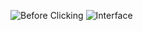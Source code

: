 ![Before Clicking](https://github.com/user-attachments/assets/fedae163-7565-476b-84b9-79530de6236c)
![Interface](https://github.com/user-attachments/assets/f9e75258-8cc1-4083-90f0-5e6b47a6f02c)
